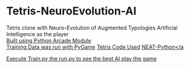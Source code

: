 # Tetris-NeuroEvolution-AI
Tetris clone with Neuro-Evolution of Augmented Typologies Artificial Intelligence as the player<br>
<a href="http://arcade.academy/index.html">Built using Python Arcade Module</a><br>
<a href="https://www.pygame.org/news">Training Data was run with PyGame</a>
<a href="http://arcade.academy/examples/tetris.html#tetris">Tetris Code Used</a>
<a href="https://neat-python.readthedocs.io/en/latest/neat_overview.html">NEAT-Python</a

Execute Train.py the run.py to see the best AI play the game
